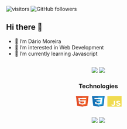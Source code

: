 ![visitors](https://visitor-badge.glitch.me/badge?page_id=darioffmoreira.visitor-badge)
![GitHub followers](https://img.shields.io/github/followers/darioffmoreira?style=social)

## Hi there 👋

  - 🔭 I’m Dário Moreira
  - 👀 I’m interested in Web Development
  - 🌱 I’m currently learning Javascript
  
##

<div align='center' style:"display:flex;flex-direction:row">
  <img height="160em" src="https://github-readme-stats.vercel.app/api?username=darioffmoreira&show_icons=true&theme=dracula&include_all_commits=true&count_private=true"/>
  <img height="160em" src="https://github-readme-stats.vercel.app/api/top-langs/?username=darioffmoreira&layout=compact&langs_count=16&theme=dracula&count_private=true"/>
</div

##

<div style="display: inline_block" align='center'>
  <h3>Technologies</h3>
  <img align="center" alt="HTML" height="30" width="40" src="https://raw.githubusercontent.com/devicons/devicon/master/icons/html5/html5-original.svg">
  <img align="center" alt="CSS" height="30" width="40" src="https://raw.githubusercontent.com/devicons/devicon/master/icons/css3/css3-original.svg">
  <img align="center" alt="JavaScript" height="30" width="40" src="https://raw.githubusercontent.com/devicons/devicon/master/icons/javascript/javascript-plain.svg">
</div>

## 

<div align='center' style:"display:flex;flex-direction:column"> 
 	<a href = "mailto:darioffmoreira@gmail.com"><img src="https://img.shields.io/badge/-Gmail-%23333?style=for-the-badge&logo=gmail&logoColor=white" target="_blank"></a>
  <a href="https://www.linkedin.com/in/darioffmoreira" target="_blank"><img src="https://img.shields.io/badge/-LinkedIn-%230077B5?style=for-the-badge&logo=linkedin&logoColor=white" target="_blank"></a> 
</div>
